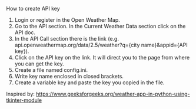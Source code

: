 How to create API key

1. Login or register in the Open Weather Map.
2. Go to the API section. In the Current Weather Data section click on the API doc.
3. In the API Call section there is the link (e.g. api.openweathermap.org/data/2.5/weather?q={city name}&appid={API key}).
4. Click on the API key on the link. It will direct you to the page from where you can get the key.
5. Create a file named config.ini.
6. Write key name enclosed in closed brackets.
7. Create a variable key and paste the key you copied in the file.

Inspired by: https://www.geeksforgeeks.org/weather-app-in-python-using-tkinter-module
